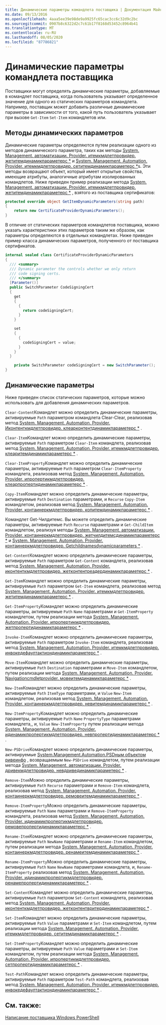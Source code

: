 ```yaml
---
title: Динамические параметры командлета поставщика | Документация Майкрософт
ms.date: 09/13/2016
ms.openlocfilehash: 4aaa5ee39e98de9a9925fc65cac3cc6c32d9c2bc
ms.sourcegitcommit: 0907b8c6322d2c7c61b17f8168d53452c8964b41
ms.translationtype: MT
ms.contentlocale: ru-RU
ms.lasthandoff: 08/05/2020
ms.locfileid: "87786821"
---
```

# <a name="provider-cmdlet-dynamic-parameters"></a>Динамические параметры командлета поставщика

Поставщики могут определять динамические параметры, добавляемые в командлет поставщика, когда пользователь указывает определенное значение для одного из статических параметров командлета. Например, поставщик может добавить различные динамические параметры в зависимости от того, какой путь пользователь указывает при вызове `Get-Item` `Set-Item` командлетов или.

## <a name="dynamic-parameter-methods"></a>Методы динамических параметров

Динамические параметры определяются путем реализации одного из методов динамического параметра, таких как методы [System. Management. автоматизации. Provider. итемкмдлетпровидер. жетитемдинамикпараметерс *](/dotnet/api/System.Management.Automation.Provider.ItemCmdletProvider.GetItemDynamicParameters) и [System. Management. Automation. Provider. итемкмдлетпровидер. сетитемдинамикпараметерс *](/dotnet/api/System.Management.Automation.Provider.ItemCmdletProvider.SetItemDynamicParameters)s. Эти методы возвращают объект, который имеет открытые свойства, имеющие атрибуты, аналогичные атрибутам изолированных командлетов. Ниже приведен пример реализации метода [System. Management. автоматизации. Provider. итемкмдлетпровидер. жетитемдинамикпараметерс *](/dotnet/api/System.Management.Automation.Provider.ItemCmdletProvider.GetItemDynamicParameters) , взятого из поставщика сертификатов:

```csharp
protected override object GetItemDynamicParameters(string path)
{
    return new CertificateProviderDynamicParameters();
}
```

В отличие от статических параметров командлетов поставщика, можно указать характеристики этих параметров таким же образом, как параметры определяются в отдельных командлетах. Ниже приведен пример класса динамических параметров, полученного от поставщика сертификатов.

```csharp
internal sealed class CertificateProviderDynamicParameters
{
  /// <summary>
  /// Dynamic parameter the controls whether we only return
  /// code signing certs.
  /// </summary>
  [Parameter()]
  public SwitchParameter CodeSigningCert
  {
    get
    {
      {
        return codeSigningCert;
      }
    }

    set
    {
      {
        codeSigningCert = value;
      }
    }
  }

    private SwitchParameter codeSigningCert = new SwitchParameter();
}
```

## <a name="dynamic-parameters"></a>Динамические параметры

Ниже приведен список статических параметров, которые можно использовать для добавления динамических параметров.

`Clear-Content`Командлет можно определить динамические параметры, активируемые `Path` параметром командлета Clear-Clear, реализовав метод [System. Management. Automation. Provider. Иконтенткмдлетпровидер. клеарконтентдинамикпараметерс *](/dotnet/api/System.Management.Automation.Provider.IContentCmdletProvider.ClearContentDynamicParameters) .

`Clear-Item`Командлет можно определить динамические параметры, активируемые `Path` параметром `Clear-Item` командлета, реализовав метод [System. Management. Automation. Provider. итемкмдлетпровидер. клеаритемдинамикпараметерс *](/dotnet/api/System.Management.Automation.Provider.ItemCmdletProvider.ClearItemDynamicParameters) .

`Clear-ItemProperty`Командлет можно определить динамические параметры, активируемые `Path` параметром `Clear-ItemProperty` командлета, реализовав метод [System. Management. Automation. Provider. ипропертикмдлетпровидер. клеарпропертидинамикпараметерс *](/dotnet/api/System.Management.Automation.Provider.IPropertyCmdletProvider.ClearPropertyDynamicParameters) .

`Copy-Item`Командлет можно определить динамические параметры, активируемые `Path` `Destination` параметрами, и `Recurse` `Copy-Item` командлетом, реализовав метод [System. Management. Automation. Provider. контаинеркмдлетпровидер. копитемдинамикпараметерс *](/dotnet/api/System.Management.Automation.Provider.ContainerCmdletProvider.CopyItemDynamicParameters) .

Командлет Get-Чилдитемс. Вы можете определить динамические параметры, активируемые `Path` `Recurse` параметрами и `Get-ChildItem` командлетом, реализуя методы [System. Management. автоматизации. Provider. контаинеркмдлетпровидер. жетчилдитемсдинамикпараметерс *](/dotnet/api/System.Management.Automation.Provider.ContainerCmdletProvider.GetChildItemsDynamicParameters) и [System. Management. Automation. Provider. контаинеркмдлетпровидер. Getchildnamesdynamicparameters *](/dotnet/api/System.Management.Automation.Provider.ContainerCmdletProvider.GetChildNamesDynamicParameters) .

`Get-Content`Командлет можно определить динамические параметры, активируемые `Path` параметром `Get-Content` командлета, реализовав метод [System. Management. Automation. Provider. иконтенткмдлетпровидер. жетконтентреадердинамикпараметерс *](/dotnet/api/System.Management.Automation.Provider.IContentCmdletProvider.GetContentReaderDynamicParameters) .

`Get-Item`Командлет можно определить динамические параметры, активируемые `Path` параметром `Get-Item` командлета, реализовав метод [System. Management. Automation. Provider. итемкмдлетпровидер. жетитемдинамикпараметерс *](/dotnet/api/System.Management.Automation.Provider.ItemCmdletProvider.GetItemDynamicParameters) .

`Get-ItemProperty`Командлет можно определить динамические параметры, активируемые `Path` `Name` параметрами и `Get-ItemProperty` командлетом, путем реализации метода [System. Management. Automation. Provider. ипропертикмдлетпровидер. жетпропертидинамикпараметерс *](/dotnet/api/System.Management.Automation.Provider.IPropertyCmdletProvider.GetPropertyDynamicParameters) .

`Invoke-Item`Командлет можно определить динамические параметры, активируемые `Path` параметром `Invoke-Item` командлета, реализовав метод [System. Management. Automation. Provider. итемкмдлетпровидер. инвокедефаултактиондинамикпараметерс *](/dotnet/api/System.Management.Automation.Provider.ItemCmdletProvider.InvokeDefaultActionDynamicParameters) .

`Move-Item`Командлет можно определить динамические параметры, активируемые `Path` `Destination` параметрами и `Move-Item` командлетом, путем реализации метода [System. Management. Automation. Provider. Navigationcmdletprovider. мовеитемдинамикпараметерс *](/dotnet/api/System.Management.Automation.Provider.NavigationCmdletProvider.MoveItemDynamicParameters) .

`New-Item`Командлет можно определить динамические параметры, активируемые `Path` `ItemType` параметрами, и `Value` `New-Item` командлетом, реализовав метод [System. Management. Automation. Provider. контаинеркмдлетпровидер. невитемдинамикпараметерс *](/dotnet/api/System.Management.Automation.Provider.ContainerCmdletProvider.NewItemDynamicParameters) .

`New-ItemProperty`Командлет можно определить динамические параметры, активируемые `Path` `Name` `PropertyType` параметрами командлета,, и, `Value` `New-ItemProperty` путем реализации метода [System. Management. Automation. Provider. идинамикпропертикмдлетпровидер. невпропертидинамикпараметерс *](/dotnet/api/System.Management.Automation.Provider.IDynamicPropertyCmdletProvider.NewPropertyDynamicParameters) .

`New-PSDrive`Командлет можно определить динамические параметры, активируемые [System.Management.Automation.PSDным объектом ривеинфо](/dotnet/api/System.Management.Automation.PSDriveInfo) , возвращаемым `New-PSDrive` командлетом, путем реализации метода [System. Management. автоматизации. Provider. дривекмдлетпровидер. невдривединамикпараметерс *](/dotnet/api/System.Management.Automation.Provider.DriveCmdletProvider.NewDriveDynamicParameters) .

`Remove-Item`Можно определить динамические параметры, активируемые `Path` `Recurse` параметрами и `Remove-Item` командлета, реализовав метод [System. Management. Automation. Provider. контаинеркмдлетпровидер. ремовеитемдинамикпараметерс *](/dotnet/api/System.Management.Automation.Provider.ContainerCmdletProvider.RemoveItemDynamicParameters) .

`Remove-ItemProperty`Можно определить динамические параметры, активируемые `Path` `Name` параметрами и `Remove-ItemProperty` командлета, реализовав метод [System. Management. Automation. Provider. идинамикпропертикмдлетпровидер. ремовепропертидинамикпараметерс *](/dotnet/api/System.Management.Automation.Provider.IDynamicPropertyCmdletProvider.RemovePropertyDynamicParameters) .

`Rename-Item`Командлет можно определить динамические параметры, активируемые `Path` `NewName` параметрами и `Rename-Item` командлетом, путем реализации метода [System. Management. Automation. Provider. контаинеркмдлетпровидер. ренамеитемдинамикпараметерс *](/dotnet/api/System.Management.Automation.Provider.ContainerCmdletProvider.RenameItemDynamicParameters) .

`Rename-ItemProperty`Можно определить динамические параметры, активируемые `Path` `Name` `NewName` параметрами командлета, и, `Rename-ItemProperty` реализовав метод [System. Management. Automation. Provider. идинамикпропертикмдлетпровидер. ренамепропертидинамикпараметерс *](/dotnet/api/System.Management.Automation.Provider.IDynamicPropertyCmdletProvider.RenamePropertyDynamicParameters) .

`Set-Content`Командлет можно определить динамические параметры, активируемые `Path` параметром `Set-Content` командлета, реализовав метод [System. Management. Automation. Provider. иконтенткмдлетпровидер. жетконтентвритердинамикпараметерс *](/dotnet/api/System.Management.Automation.Provider.IContentCmdletProvider.GetContentWriterDynamicParameters) .

`Set-Item`Командлет можно определить динамические параметры, активируемые `Path` `Value` параметрами и `Set-Item` командлетом, путем реализации метода [System. Management. Automation. Provider. итемкмдлетпровидер. сетитемдинамикпараметерс *](/dotnet/api/System.Management.Automation.Provider.ItemCmdletProvider.SetItemDynamicParameters) .

`Set-ItemProperty`Командлет можно определить динамические параметры, активируемые `Path` `Value` параметрами и `Set-Item` командлетом, путем реализации метода [System. Management. Automation. Provider. ипропертикмдлетпровидер. сетпропертидинамикпараметерс *](/dotnet/api/System.Management.Automation.Provider.IPropertyCmdletProvider.SetPropertyDynamicParameters) .

`Test-Path`Командлет можно определить динамические параметры, активируемые `Path` параметром `Test-Path` командлета, реализовав метод [System. Management. Automation. Provider. итемкмдлетпровидер. инвокедефаултактиондинамикпараметерс *](/dotnet/api/System.Management.Automation.Provider.ItemCmdletProvider.InvokeDefaultActionDynamicParameters) .

## <a name="see-also"></a>См. также:

[Написание поставщика Windows PowerShell](./writing-a-windows-powershell-provider.md)
